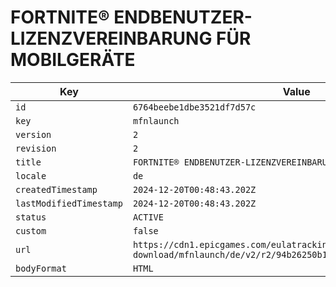 # FORTNITE® ENDBENUTZER-LIZENZVEREINBARUNG FÜR MOBILGERÄTE

| Key | Value |
| --- | ----- |
| `id` | `6764beebe1dbe3521df7d57c` |
| `key` | `mfnlaunch` |
| `version` | `2` |
| `revision` | `2` |
| `title` | `FORTNITE® ENDBENUTZER-LIZENZVEREINBARUNG FÜR MOBILGERÄTE` |
| `locale` | `de` |
| `createdTimestamp` | `2024-12-20T00:48:43.202Z` |
| `lastModifiedTimestamp` | `2024-12-20T00:48:43.202Z` |
| `status` | `ACTIVE` |
| `custom` | `false` |
| `url` | `https://cdn1.epicgames.com/eulatracking-download/mfnlaunch/de/v2/r2/94b26250b1114454d890e907e696f514.pdf` |
| `bodyFormat` | `HTML` |
